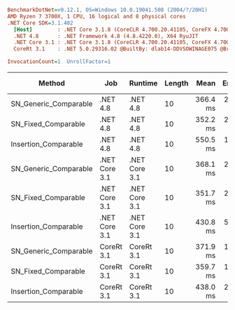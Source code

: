 ``` ini

BenchmarkDotNet=v0.12.1, OS=Windows 10.0.19041.508 (2004/?/20H1)
AMD Ryzen 7 3700X, 1 CPU, 16 logical and 8 physical cores
.NET Core SDK=3.1.402
  [Host]        : .NET Core 3.1.8 (CoreCLR 4.700.20.41105, CoreFX 4.700.20.41903), X64 RyuJIT
  .NET 4.8      : .NET Framework 4.8 (4.8.4220.0), X64 RyuJIT
  .NET Core 3.1 : .NET Core 3.1.8 (CoreCLR 4.700.20.41105, CoreFX 4.700.20.41903), X64 RyuJIT
  CoreRt 3.1    : .NET 5.0.29316.02 @BuiltBy: dlab14-DDVSOWINAGE075 @Branch: master @Commit: 40be8b7e2598b2ccb827fd90cd30c0e2d4496941, X64 AOT

InvocationCount=1  UnrollFactor=1  

```
|                Method |           Job |       Runtime | Length |     Mean |   Error |  StdDev | Gen 0 | Gen 1 | Gen 2 | Allocated |
|---------------------- |-------------- |-------------- |------- |---------:|--------:|--------:|------:|------:|------:|----------:|
| SN_Generic_Comparable |      .NET 4.8 |      .NET 4.8 |     10 | 366.4 ms | 2.40 ms | 2.13 ms |     - |     - |     - |         - |
|   SN_Fixed_Comparable |      .NET 4.8 |      .NET 4.8 |     10 | 352.2 ms | 2.76 ms | 2.58 ms |     - |     - |     - |         - |
|  Insertion_Comparable |      .NET 4.8 |      .NET 4.8 |     10 | 550.5 ms | 1.80 ms | 1.68 ms |     - |     - |     - |         - |
| SN_Generic_Comparable | .NET Core 3.1 | .NET Core 3.1 |     10 | 368.1 ms | 2.43 ms | 2.27 ms |     - |     - |     - |         - |
|   SN_Fixed_Comparable | .NET Core 3.1 | .NET Core 3.1 |     10 | 351.7 ms | 2.12 ms | 1.66 ms |     - |     - |     - |         - |
|  Insertion_Comparable | .NET Core 3.1 | .NET Core 3.1 |     10 | 430.8 ms | 5.34 ms | 4.46 ms |     - |     - |     - |         - |
| SN_Generic_Comparable |    CoreRt 3.1 |    CoreRt 3.1 |     10 | 371.9 ms | 1.38 ms | 1.22 ms |     - |     - |     - |         - |
|   SN_Fixed_Comparable |    CoreRt 3.1 |    CoreRt 3.1 |     10 | 359.7 ms | 1.28 ms | 1.19 ms |     - |     - |     - |         - |
|  Insertion_Comparable |    CoreRt 3.1 |    CoreRt 3.1 |     10 | 438.0 ms | 2.48 ms | 2.32 ms |     - |     - |     - |         - |

